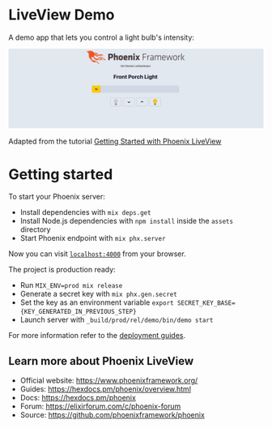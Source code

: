 # LiveView Demo

A demo app that lets you control a light bulb's intensity:

![screenshot](./liveview_demo.png?raw=true "screenshot")

Adapted from the tutorial [Getting Started with Phoenix LiveView](https://pragmaticstudio.com/tutorials/getting-started-with-phoenix-liveview)

# Getting started

To start your Phoenix server:

  * Install dependencies with `mix deps.get`
  * Install Node.js dependencies with `npm install` inside the `assets` directory
  * Start Phoenix endpoint with `mix phx.server`

Now you can visit [`localhost:4000`](http://localhost:4000) from your browser.


The project is production ready:

  * Run `MIX_ENV=prod mix release`
  * Generate a secret key with `mix phx.gen.secret`
  * Set the key as an environment variable `export SECRET_KEY_BASE={KEY_GENERATED_IN_PREVIOUS_STEP}`
  * Launch server with `_build/prod/rel/demo/bin/demo start`

For more information refer to the [deployment guides](https://hexdocs.pm/phoenix/deployment.html).

## Learn more about Phoenix LiveView

  * Official website: https://www.phoenixframework.org/
  * Guides: https://hexdocs.pm/phoenix/overview.html
  * Docs: https://hexdocs.pm/phoenix
  * Forum: https://elixirforum.com/c/phoenix-forum
  * Source: https://github.com/phoenixframework/phoenix
